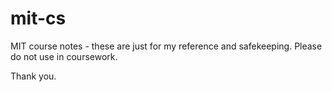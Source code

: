 # mit-cs

MIT course notes - these are just for my reference and safekeeping. Please do not use in coursework.

Thank you.
